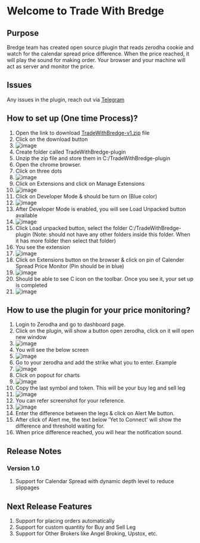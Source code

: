 # Welcome to Trade With Bredge
## Purpose
Bredge team has created open source plugin that reads zerodha cookie and watch for the calendar spread price difference. When the price reached, it will play the sound for making order.
Your browser and your machine will act as server and monitor the price.

## Issues
Any issues in the plugin, reach out via [Telegram](https://t.me/BredgeTrade)

## How to set up (One time Process)?
1. Open the link to download [TradeWithBredge-v1.zip](https://drive.google.com/file/d/13dM9l85VdlWOAyDu-oMjlJd8crnsWmWA/view?usp=sharing) file
2. Click on the download button
3. ![image](https://github.com/user-attachments/assets/61333038-e20e-4de0-9f59-848e26df8a6e)
4. Create folder called TradeWithBredge-plugin 
5. Unzip the zip file and store them in C:/TradeWithBredge-plugin
6. Open the chrome browser.
7. Click on three dots
8. ![image](https://github.com/user-attachments/assets/6192bca0-17a4-4ee1-b3b1-4e1c8c1d3f44)
9. Click on Extensions and click on Manage Extensions
10. ![image](https://github.com/user-attachments/assets/b86e25ee-8881-469a-8e6e-a442fbf6a60e)
11. Click on Developer Mode & should be turn on (Blue color)
12. ![image](https://github.com/user-attachments/assets/901eb84c-cfd7-4614-93ec-c93bf21395a7)
13. After Developer Mode is enabled, you will see Load Unpacked button available
14. ![image](https://github.com/user-attachments/assets/dc26a5eb-a250-435e-a1f2-8d390eb75d40)
15. Click Load unpacked button, select the folder C:/TradeWithBredge-plugin (Note: should not have any other folders inside this folder. When it has more folder then select that folder)
16. You see the extension
17. ![image](https://github.com/user-attachments/assets/bc40185b-bb53-4bc3-858e-eb644c4a4f6b)
18. Click on Extensions button on the browser & click on pin of Calender Spread Price Monitor (Pin should be in blue)
19. ![image](https://github.com/user-attachments/assets/23a002c2-08f0-4489-8662-20bc62e1bbf3)
20. Should be able to see C icon on the toolbar. Once you see it, your set up is completed
21. ![image](https://github.com/user-attachments/assets/7ad67a31-a451-4df1-9b39-81a946d82728)

## How to use the plugin for your price monitoring?
1. Login to Zerodha and go to dashboard page.
2. Click on the plugin, will show a button open zerodha, click on it will open new window
3. ![image](https://github.com/user-attachments/assets/f2b2c1ea-b499-4589-86b7-0193f7ec1bfd)
4. You will see the below screen
5. ![image](https://github.com/user-attachments/assets/4873f41c-9f0d-42ec-8592-5417a6f83748)
6. Go to your zerodha and add the strike what you to enter. Example
7. ![image](https://github.com/user-attachments/assets/b783b8b4-9ae6-4fb2-92e4-b7d1927a7243)
8. Click on popout for charts
9. ![image](https://github.com/user-attachments/assets/3e447a20-0268-484a-872b-ecc8d2ab85a1)
10. Copy the last symbol and token. This will be your buy leg and sell leg
11. ![image](https://github.com/user-attachments/assets/408b23cb-209e-45d7-ba11-70a237f04003)
12. You can refer screenshot for your reference.
13. ![image](https://github.com/user-attachments/assets/5be86ff1-6801-4be9-ae56-cbc7ba494cc5)
14. Enter the difference between the legs & click on Alert Me button.
15. After click of Alert me, the text below 'Yet to Connect' will show the difference and threshold waiting for.
16. When price difference reached, you will hear the notification sound.

## Release Notes
### Version 1.0
1. Support for Calendar Spread with dynamic depth level to reduce slippages

## Next Release Features
1. Support for placing orders automatically
2. Support for custom quantity for Buy and Sell Leg
3. Support for Other Brokers like Angel Broking, Upstox, etc.